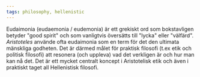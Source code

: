 ```yaml
---
tags: philosophy, hellenistic
---
```


Eudaimonia (eudaemonia / eudemonia) är ett grekiskt ord som bokstavligen betyder "good spirit" och som vanligtvis översätts till "lycka" eller "välfärd". _Aristoteles_ använde ofta eudaimonia som en term för det den ultimata mänskliga godheten. Det är därmed målet för praktisk filosofi (t.ex etik och politisk filosofi) att resonera (och uppleva) vad det verkligen är och hur man kan nå det. Det är ett mycket centralt koncept i Aristotelisk etik och även i praktiskt taget all Hellenistisk filosofi.
